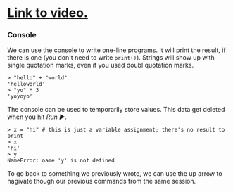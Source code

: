 # [Link to video.](https://www.youtube.com/watch?v=AVgYwrbMHOg&list=PLVD25niNi0Bkf2psAf7PzB1SV068XyNPo&index=9)

### Console

We can use the console to write one-line programs. It will print the result, if there is one (you don't need to write `print()`). Strings will show up with single quotation marks, even if you used doubl quotation marks.

```
> "hello" + "world"
'helloworld'
> "yo" * 3
'yoyoyo'
```

The console can be used to temporarily store values. This data get deleted when you hit *Run ▶*.

```
> x = "hi" # this is just a variable assignment; there's no result to print
> x
'hi'
> y
NameError: name 'y' is not defined
```

To go back to something we previously wrote, we can use the up arrow to nagivate though our previous commands from the same session.
